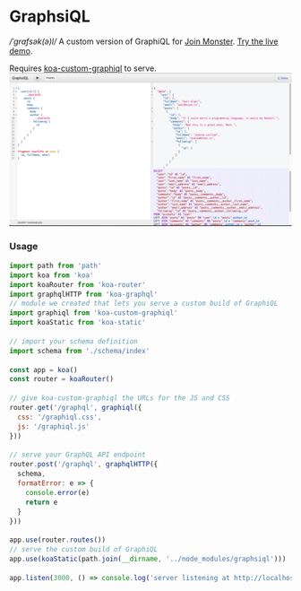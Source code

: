 GraphsiQL
========

*/ˈɡrafsək(ə)l/* A custom version of GraphiQL for [Join Monster](https://github.com/stems/join-monster). [Try the live demo](http://graphql-swapi.parseapp.com/).

Requires [koa-custom-graphiql](https://github.com/stems/koa-custom-graphiql) to serve.
![graphsiql](example/graphsiql.png)


### Usage

```javascript
import path from 'path'
import koa from 'koa'
import koaRouter from 'koa-router'
import graphqlHTTP from 'koa-graphql'
// module we created that lets you serve a custom build of GraphiQL
import graphiql from 'koa-custom-graphiql'
import koaStatic from 'koa-static'

// import your schema definition
import schema from './schema/index'

const app = koa()
const router = koaRouter()

// give koa-custom-graphiql the URLs for the JS and CSS
router.get('/graphql', graphiql({
  css: '/graphiql.css',
  js: '/graphiql.js'
}))

// serve your GraphQL API endpoint
router.post('/graphql', graphqlHTTP({
  schema,
  formatError: e => {
    console.error(e)
    return e
  }
}))

app.use(router.routes())
// serve the custom build of GraphiQL
app.use(koaStatic(path.join(__dirname, '../node_modules/graphsiql')))

app.listen(3000, () => console.log('server listening at http://localhost:3000/graphql'))
```
